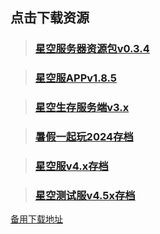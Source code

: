 ## 点击下载资源

>### [星空服务器资源包v0.3.4](https://github.com/szzz666/StarrySkyServerOfficialWebsite/releases/download/StarrySkyServiceResources/Starry.sky.Server.UI.0.3.4.mcpack)

>### [星空服APPv1.8.5](https://github.com/szzz666/StarrySkyServerOfficialWebsite/releases/download/StarrySkyServiceResources/StarrySkyServer_v1.8.5.apk)

>### [星空生存服务端v3.x](https://github.com/szzz666/StarrySkyServerOfficialWebsite/releases/download/StarrySkyServiceResources/StarrySkySurvival_v3.x.zip)

>### [暑假一起玩2024存档](https://github.com/szzz666/StarrySkyServerOfficialWebsite/releases/download/StarrySkyServiceResources/Summer2024_ServerSave.mcworld)

>### [星空服v4.x存档](https://github.com/szzz666/StarrySkyServerOfficialWebsite/releases/download/StarrySkyServiceResources/StarrySkySurvival_4.x.zip)

>### [星空测试服v4.5x存档](https://github.com/szzz666/StarrySkyServerOfficialWebsite/releases/download/StarrySkyServiceResources/StarrySkyTest_4.5x.zip)

[备用下载地址](http://pan.szzz666.top:5212/s/K7Tk)

